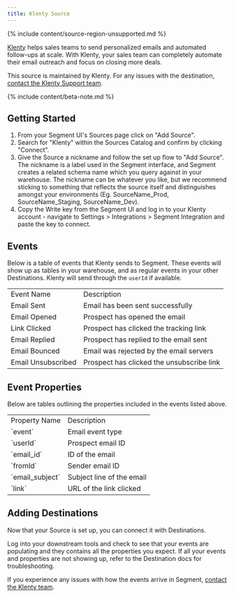 ```yaml
---
title: Klenty Source
---
```


{% include content/source-region-unsupported.md %}

[Klenty](https://www.klenty.com/) helps sales teams to send personalized emails and automated follow-ups at scale. With Klenty, your sales team can completely automate their email outreach and focus on closing more deals.

This source is maintained by Klenty. For any issues with the destination, [contact the Klenty Support team](mailto:support@klenty.com).

{% include content/beta-note.md %}

## Getting Started

1. From your Segment UI's Sources page click on "Add Source".
2. Search for "Klenty" within the Sources Catalog and confirm by clicking "Connect".
3. Give the Source a nickname and follow the set up flow to "Add Source". The nickname is a label used in the Segment interface, and Segment creates a related schema name which you query against in your warehouse. The nickname can be whatever you like, but we recommend sticking to something that reflects the source itself and distinguishes amongst your environments (Eg. SourceName_Prod, SourceName_Staging, SourceName_Dev).
4. Copy the Write key from the Segment UI and log in to your Klenty account - navigate to Settings > Integrations > Segment Integration and paste the key to connect.

## Events

Below is a table of events that Klenty sends to Segment. These events will show up as tables in your warehouse, and as regular events in your other Destinations. Klenty will send through the `userId` if available.

<table>
  <tr>
   <td>Event Name</td>
   <td>Description</td>
  </tr>
  <tr>
   <td>Email Sent</td>
   <td>Email has been sent successfully</td>
  </tr>
  <tr>
   <td>Email Opened</td>
   <td>Prospect has opened the email</td>
  </tr>
  <tr>
   <td>Link Clicked</td>
   <td>Prospect has clicked the tracking link</td>
  </tr>
  <tr>
   <td>Email Replied</td>
   <td>Prospect has replied to the email sent</td>
  </tr>
  <tr>
   <td>Email Bounced</td>
   <td>Email was rejected by the email servers</td>
  </tr>
  <tr>
   <td>Email Unsubscribed</td>
   <td>Prospect has clicked the unsubscribe link</td>
  </tr>
</table>

## Event Properties

Below are tables outlining the properties included in the events listed above.

<table>
  <tr>
   <td>Property Name</td>
   <td>Description</td>
  </tr>
  <tr>
   <td>`event`</td>
   <td>Email event type</td>
  </tr>
  <tr>
   <td>`userId`</td>
   <td>Prospect email ID</td>
  </tr>
  <tr>
   <td>`email_id`</td>
   <td>ID of the email</td>
  </tr>
  <tr>
   <td>`fromId`</td>
   <td>Sender email ID</td>
  </tr>
  <tr>
   <td>`email_subject`</td>
   <td>Subject line of the email</td>
  </tr>
  <tr>
   <td>`link`</td>
   <td>URL of the link clicked</td>
  </tr>
</table>

## Adding Destinations

Now that your Source is set up, you can connect it with Destinations.

Log into your downstream tools and check to see that your events are populating and they contains all the properties you expect. If all your events and properties are not showing up, refer to the Destination docs for troubleshooting.

If you experience any issues with how the events arrive in Segment, [contact the Klenty team](mailto:support@klenty.com).
